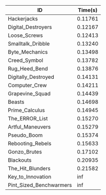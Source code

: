 |ID|Time(s)|
|-|-|
|Hackerjacks|0.11761|
|Digital_Destroyers|0.12167|
|Loose_Screws|0.12413|
|Smalltalk_Dribble|0.13240|
|Byte_Mechanics|0.13498|
|Creed_Symbol|0.13782|
|Rug_Heed_Bend|0.13876|
|Digitally_Destroyed|0.14131|
|Computer_Crew|0.14211|
|Grapevine_Squad|0.14439|
|Beasts|0.14698|
|Prime_Calculus|0.14945|
|The_ERROR_List|0.15270|
|Artful_Maneuvers|0.15279|
|Pseudo_Boom|0.15374|
|Rebooting_Rebels|0.15633|
|Gonzo_Brutes|0.17102|
|Blackouts|0.20935|
|The_Hit_Blunders|0.21582|
|Key_to_Innovation|inf|
|Pint_Sized_Benchwarmers|inf|
